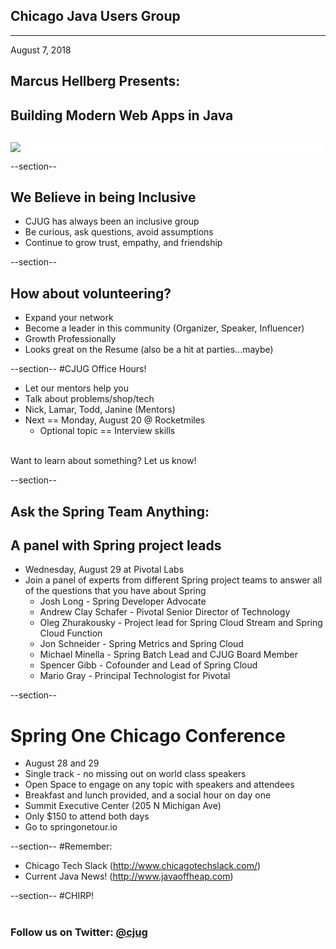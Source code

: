 ## Chicago Java Users Group

---

August 7, 2018

## Marcus Hellberg Presents: 
## Building Modern Web Apps in Java


<div style="background-color: white; margin-top: 30px;">
	<img src="images/cjug.gif" style="border: none; box-shadow: none;"/>
</div>


--section--
## We Believe in being Inclusive
 * CJUG has always been an inclusive group
 * Be curious, ask questions, avoid assumptions
 * Continue to grow trust, empathy, and friendship

--section--

## How about volunteering?
 * Expand your network
 * Become a leader in this community (Organizer, Speaker, Influencer)
 * Growth Professionally
 * Looks great on the Resume (also be a hit at parties...maybe)


--section--
#CJUG Office Hours!
* Let our mentors help you
* Talk about problems/shop/tech
* Nick, Lamar, Todd, Janine (Mentors)
* Next == Monday, August 20 @ Rocketmiles
  * Optional topic == Interview skills

<br>
Want to learn about something? Let us know!


--section--

## Ask the Spring Team Anything: 
## A panel with Spring project leads

* Wednesday, August 29 at Pivotal Labs
* Join a panel of experts from different Spring project teams to answer all of the questions that you have about Spring
  * Josh Long - Spring Developer Advocate
  * Andrew Clay Schafer - Pivotal Senior Director of Technology
  * Oleg Zhurakousky - Project lead for Spring Cloud Stream and Spring Cloud Function
  * Jon Schneider - Spring Metrics and Spring Cloud
  * Michael Minella - Spring Batch Lead and CJUG Board Member
  * Spencer Gibb - Cofounder and Lead of Spring Cloud
  * Mario Gray - Principal Technologist for Pivotal

--section--

# Spring One Chicago Conference

* August 28 and 29
* Single track - no missing out on world class speakers
* Open Space to engage on any topic with speakers and attendees
* Breakfast and lunch provided, and a social hour on day one
* Summit Executive Center (205 N Michigan Ave)
* Only $150 to attend both days
* Go to springonetour.io

--section--
#Remember:
 * Chicago Tech Slack (http://www.chicagotechslack.com/)
 * Current Java News! (http://www.javaoffheap.com)


--section--
#CHIRP!
<br/><br/>
### Follow us on Twitter: <u>@cjug</u>

